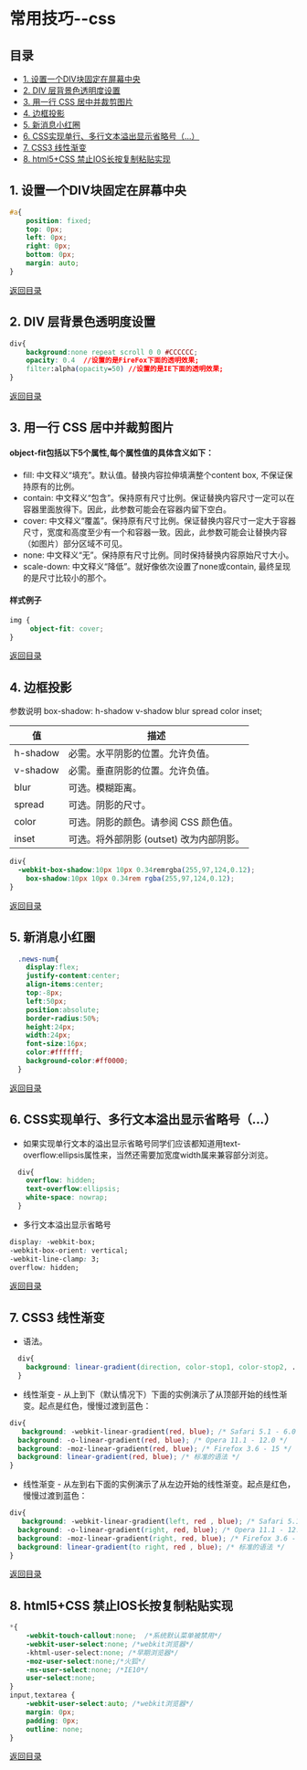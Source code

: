 # 常用技巧--css
## <span id="0">目录</span>
* [1. 设置一个DIV块固定在屏幕中央](#1)
* [2. DIV 层背景色透明度设置](#2)
* [3. 用一行 CSS 居中并裁剪图片](#3)
* [4. 边框投影](#4)  
* [5. 新消息小红圈](#5)
* [6. CSS实现单行、多行文本溢出显示省略号（…）](#6)
* [7. CSS3 线性渐变](#7)
* [8. html5+CSS 禁止IOS长按复制粘贴实现](#8)
## 1. <span id="1">设置一个DIV块固定在屏幕中央<span>
```css
#a{
    position: fixed;
    top: 0px;
    left: 0px;
    right: 0px;
    bottom: 0px;
    margin: auto;
}
```
[返回目录](#0) 
## 2. <span id="2">DIV 层背景色透明度设置<span>
```css
div{
    background:none repeat scroll 0 0 #CCCCCC;
    opacity: 0.4  //设置的是FireFox下面的透明效果; 
    filter:alpha(opacity=50) //设置的是IE下面的透明效果; 
}
```
[返回目录](#0) 
## 3. <span id="3">用一行 CSS 居中并裁剪图片<span>
#### object-fit包括以下5个属性,每个属性值的具体含义如下：  
- fill: 中文释义“填充”。默认值。替换内容拉伸填满整个content box, 不保证保持原有的比例。
- contain: 中文释义“包含”。保持原有尺寸比例。保证替换内容尺寸一定可以在容器里面放得下。因此，此参数可能会在容器内留下空白。
- cover: 中文释义“覆盖”。保持原有尺寸比例。保证替换内容尺寸一定大于容器尺寸，宽度和高度至少有一个和容器一致。因此，此参数可能会让替换内容（如图片）部分区域不可见。
- none: 中文释义“无”。保持原有尺寸比例。同时保持替换内容原始尺寸大小。
- scale-down: 中文释义“降低”。就好像依次设置了none或contain, 最终呈现的是尺寸比较小的那个。
#### 样式例子
```css
img {
     object-fit: cover;
}
```
[返回目录](#0) 
## 4. <span id="4">边框投影<span>
参数说明 
box-shadow: h-shadow v-shadow blur spread color inset;


值 | 描述
---|---
h-shadow | 必需。水平阴影的位置。允许负值。
v-shadow | 必需。垂直阴影的位置。允许负值。
blur | 可选。模糊距离。
spread | 可选。阴影的尺寸。
color |可选。阴影的颜色。请参阅 CSS 颜色值。
inset | 可选。将外部阴影 (outset) 改为内部阴影。


```css
div{
  -webkit-box-shadow:10px 10px 0.34remrgba(255,97,124,0.12);
    box-shadow:10px 10px 0.34rem rgba(255,97,124,0.12); 
}
```
[返回目录](#0) 
## 5. <span id="5">新消息小红圈<span>
```css
  .news-num{
    display:flex;
    justify-content:center;
    align-items:center;
    top:-8px;
    left:50px;
    position:absolute;
    border-radius:50%;
    height:24px;
    width:24px;
    font-size:16px;
    color:#ffffff;
    background-color:#ff0000;
  }
```
[返回目录](#0) 

## 6. <span id="6">CSS实现单行、多行文本溢出显示省略号（…）<span>
- 如果实现单行文本的溢出显示省略号同学们应该都知道用text-overflow:ellipsis属性来，当然还需要加宽度width属来兼容部分浏览。
```css
  div{
    overflow: hidden;
    text-overflow:ellipsis;
    white-space: nowrap;
  }
```
- 多行文本溢出显示省略号
```css
display: -webkit-box;
-webkit-box-orient: vertical;
-webkit-line-clamp: 3;
overflow: hidden;
```
[返回目录](#0) 

## 7. <span id="7">CSS3 线性渐变</span>
- 语法。
```css
  div{
    background: linear-gradient(direction, color-stop1, color-stop2, ...);
  }
```
- 线性渐变 - 从上到下（默认情况下）下面的实例演示了从顶部开始的线性渐变。起点是红色，慢慢过渡到蓝色：
```css
div{
   background: -webkit-linear-gradient(red, blue); /* Safari 5.1 - 6.0 */
  background: -o-linear-gradient(red, blue); /* Opera 11.1 - 12.0 */
  background: -moz-linear-gradient(red, blue); /* Firefox 3.6 - 15 */
  background: linear-gradient(red, blue); /* 标准的语法 */  
}
```
- 线性渐变 - 从左到右下面的实例演示了从左边开始的线性渐变。起点是红色，慢慢过渡到蓝色：
```css
div{
   background: -webkit-linear-gradient(left, red , blue); /* Safari 5.1 - 6.0 */
  background: -o-linear-gradient(right, red, blue); /* Opera 11.1 - 12.0 */
  background: -moz-linear-gradient(right, red, blue); /* Firefox 3.6 - 15 */
  background: linear-gradient(to right, red , blue); /* 标准的语法 */ 
}
``` 
[返回目录](#0) 

## 8.  <span id="8">html5+CSS 禁止IOS长按复制粘贴实现</span>
```css
*{
    -webkit-touch-callout:none;  /*系统默认菜单被禁用*/
    -webkit-user-select:none; /*webkit浏览器*/
    -khtml-user-select:none; /*早期浏览器*/
    -moz-user-select:none;/*火狐*/
    -ms-user-select:none; /*IE10*/
    user-select:none;
}
input,textarea {
    -webkit-user-select:auto; /*webkit浏览器*/
    margin: 0px;
    padding: 0px;
    outline: none;
}
```
[返回目录](#0) 